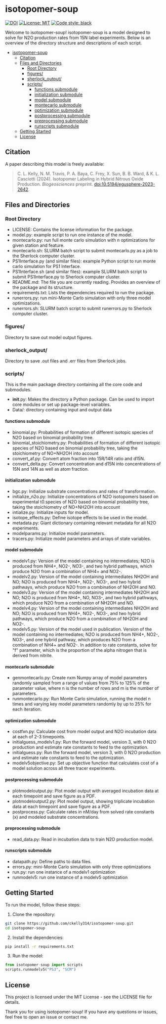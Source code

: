 # isotopomer-soup

[![DOI](https://zenodo.org/badge/DOI/10.5281/zenodo.11475416.svg)](https://doi.org/10.5281/zenodo.11475416)
[![License: MIT](https://img.shields.io/badge/License-MIT-blue.svg)](https://opensource.org/licenses/MIT)
[![Code style: black](https://img.shields.io/badge/code%20style-black-000000.svg)](https://github.com/psf/black)

Welcome to isotopomer-soup! isotopomer-soup is a model designed to solve for N2O production rates from 15N label experiments. Below is an overview of the directory structure and descriptions of each script.

<!-- TOC -->

- [isotopomer-soup](#isotopomer-soup)
    - [Citation](#citation)
    - [Files and Directories](#files-and-directories)
        - [Root Directory](#root-directory)
        - [figures/](#figures)
        - [sherlock_output/](#sherlock_output)
        - [scripts/](#scripts)
            - [functions submodule](#functions-submodule)
            - [initialization submodule](#initialization-submodule)
            - [model submodule](#model-submodule)
            - [montecarlo submodule](#montecarlo-submodule)
            - [optimization submodule](#optimization-submodule)
            - [postprocessing submodule](#postprocessing-submodule)
            - [preprocessing submodule](#preprocessing-submodule)
            - [runscripts submodule](#runscripts-submodule)
    - [Getting Started](#getting-started)
    - [License](#license)

<!-- /TOC -->

## Citation

A paper describing this model is freely available:

> C. L. Kelly, N. M. Travis, P. A. Baya, C. Frey, X. Sun, B. B. Ward, \& K. L. Casciotti (2024).  Isotopomer Labeling in Hybrid Nitrous Oxide Production.  *Biogeosciences* preprint. [doi:10.5194/egusphere-2023-2642](https://doi.org/10.5194/egusphere-2023-2642).


## Files and Directories

### Root Directory
* LICENSE: Contains the license information for the package.
* model.py: example script to run one instance of the model.
* montecarlo.py: run full monte carlo simulation with n optimizations for given station and feature.
* montecarlo.sh: SLURM batch script to submit montecarlo.py as a job to the Sherlock computer cluster.
* PS1Interface.py (and similar files): example Python script to run monte carlo simulation for PS1 Interface.
* PS1Interface.sh (and similar files): example SLURM batch script to submit PS1Interface.py to Sherlock computer cluster.
* README.md: The file you are currently reading. Provides an overview of the package and its structure.
* requirements.txt: Lists the dependencies required to run the package.
* runerrors.py: run mini-Monte Carlo simulation with only three model optimizations.
* runerrors.sh: SLURM batch script to submit runerrors.py to Sherlock computer cluster.

### figures/
Directory to save out model output figures.

### sherlock_output/
Directory to save .out files and .err files from Sherlock jobs.

### scripts/
This is the main package directory containing all the core code and submodules.
* __init__.py: Makes the directory a Python package. Can be used to import core modules or set up package-level variables.
* Data/: directory containing input and output data

#### functions submodule
* binomial.py: Probabilities of formation of different isotopic species of N2O based on binomial probability tree.
* binomial_stoichiometry.py: Probabilities of formation of different isotopic species of N2O based on binomial probability tree, taking the stoichiometry of NO+NH2OH into account
* convert_af.py: Convert atom fraction into 15R/14R ratio and d15N.
* convert_delta.py: Convert concentration and d15N into concentrations of 15N and 14N as well as atom fraction.

#### initialization submodule
* bgc.py: Initialize substrate concentrations and rates of transformation.
* initialize_n2o.py: Initialize concentrations of N2O isotopomers based on experimental t0.species of N2O based on binomial probability tree, taking the stoichiometry of NO+NH2OH into account
* intialize.py: Initialize inputs for model.
* isotope_effects.py: Define isotope effects to be used in the model.
* metadata.py: Giant dictionary containing relevant metadata for all N2O experiments.
* modelparams.py: Initialize model parameters.
* tracers.py: Initialize model parameters and arrays of state variables.

#### model submodule
* modelv1.py: Version of the model containing no intermediates; N2O is produced from NH4+, NO2-, NO3-, and two hybrid pathways, which produce N2O from a combination of NH4+ and NO2-.
* modelv2.py: Version of the model containing intermediates NH2OH and NO; N2O is produced from NH4+, NO2-, NO3-, and two hybrid pathways, which produce N2O from a combination of NH2OH and NO.
* modelv3.py: Version of the model containing intermediates NH2OH and NO; N2O is produced from NH4+, NO, NO3-, and two hybrid pathways, which produce N2O from a combination of NH2OH and NO.
* modelv4.py: Version of the model containing intermediates NH2OH and NO; N2O is produced from NH4+, NO2-, NO3-, and two hybrid pathways, which produce N2O from a combination of NH2OH and NO2-.
* modelv5.py: Version of the model used in publication. Version of the model containing no intermediates; N2O is produced from NH4+, NO2-, NO3-, and one hybrid pathway, which produces N2O from a combination of NH4+ and NO2-. In addition to rate constants, solve for "f" parameter, which is the proportion of the alpha nitrogen that is derived from nitrite.

#### montecarlo submodule
* genmontecarlo.py: Create nxm Numpy array of model parameters randomly sampled from a range of values from 75% to 125% of the parameter value, where n is the number of rows and m is the number of parameters.
* runmontecarlo.py: Run Monte Carlo simulation, running the model n times and varying key model parameters randomly by up to 25% for each iteration.

#### optimization submodule
* costfxn.py: Calculate cost from model output and N2O incubation data at each of 2-3 timepoints.
* initialguess_modelv1.py: Run the forward model, version 3, with 0 N2O production and estimate rate constants to feed to the optimization.
* initialguess.py: Run the forward model, version 3, with 0 N2O production and estimate rate constants to feed to the optimization.
* modelv5objective.py: Set up objective function that calculates cost of a model solution across all three tracer experiments.

#### postprocessing submodule
* plotmodeloutput.py: Plot model output with averaged incubation data at each timepoint and save figure as a PDF.
* plotmodeloutput2.py: Plot model output, showing triplicate incubation data at each timepoint and save figure as a PDF.
* postprocess.py: Calculate rates in nM/day from solved rate constants (x) and modeled substrate concentrations.

#### preprocessing submodule
* read_data.py: Read in incubation data to train N2O production model.

#### runscripts submodule
* datapath.py: Define paths to data files.
* errors.py: mini-Monte Carlo simulation with only three optimizations
* run.py: run one instance of a modelv1 optimization
* runmodelv5: run one instance of a modelv5 optimization

## Getting Started
To run the model, follow these steps:

1. Clone the repository:
```bash
git clone https://github.com/ckelly314/isotopomer-soup.git
cd isotopomer-soup
```

2. Install the dependencies:
```bash
pip install -r requirements.txt
```

3. Run the model:
```python
from isotopomer-soup import scripts
scripts.runmodelv5("PS3", "SCM")
```

## License
This project is licensed under the MIT License - see the LICENSE file for details.

Thank you for using isotopomer-soup! If you have any questions or issues, feel free to open an issue or contact me.
